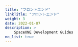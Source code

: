 ```yaml
---
title: "フロントエンド"
linkTitle: "フロントエンド"
weight: 3
date: 2022-01-07
description: >
    SpaceONE Development Guides
no_list: true
---
```



